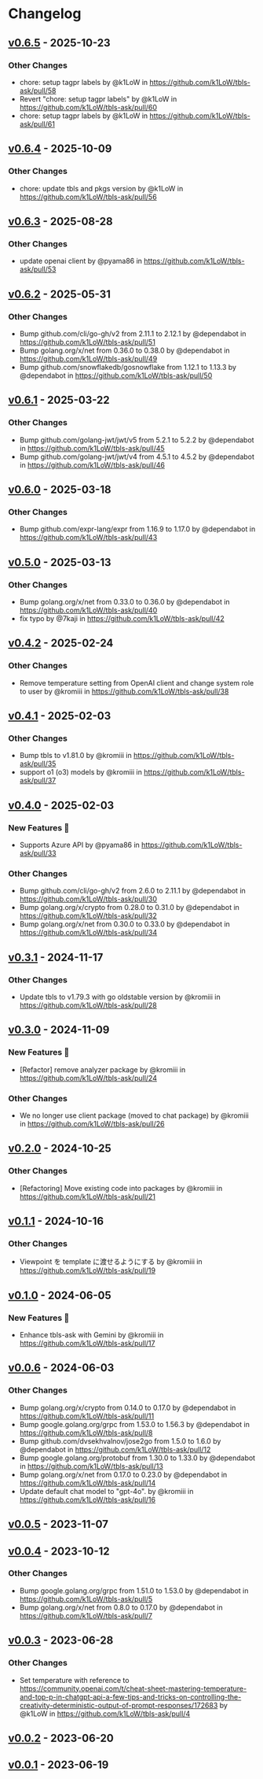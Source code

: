 # Changelog

## [v0.6.5](https://github.com/k1LoW/tbls-ask/compare/v0.6.4...v0.6.5) - 2025-10-23
### Other Changes
- chore: setup tagpr labels by @k1LoW in https://github.com/k1LoW/tbls-ask/pull/58
- Revert "chore: setup tagpr labels" by @k1LoW in https://github.com/k1LoW/tbls-ask/pull/60
- chore: setup tagpr labels by @k1LoW in https://github.com/k1LoW/tbls-ask/pull/61

## [v0.6.4](https://github.com/k1LoW/tbls-ask/compare/v0.6.3...v0.6.4) - 2025-10-09
### Other Changes
- chore: update tbls and pkgs version by @k1LoW in https://github.com/k1LoW/tbls-ask/pull/56

## [v0.6.3](https://github.com/k1LoW/tbls-ask/compare/v0.6.2...v0.6.3) - 2025-08-28
### Other Changes
- update openai client by @pyama86 in https://github.com/k1LoW/tbls-ask/pull/53

## [v0.6.2](https://github.com/k1LoW/tbls-ask/compare/v0.6.1...v0.6.2) - 2025-05-31
### Other Changes
- Bump github.com/cli/go-gh/v2 from 2.11.1 to 2.12.1 by @dependabot in https://github.com/k1LoW/tbls-ask/pull/51
- Bump golang.org/x/net from 0.36.0 to 0.38.0 by @dependabot in https://github.com/k1LoW/tbls-ask/pull/49
- Bump github.com/snowflakedb/gosnowflake from 1.12.1 to 1.13.3 by @dependabot in https://github.com/k1LoW/tbls-ask/pull/50

## [v0.6.1](https://github.com/k1LoW/tbls-ask/compare/v0.6.0...v0.6.1) - 2025-03-22
### Other Changes
- Bump github.com/golang-jwt/jwt/v5 from 5.2.1 to 5.2.2 by @dependabot in https://github.com/k1LoW/tbls-ask/pull/45
- Bump github.com/golang-jwt/jwt/v4 from 4.5.1 to 4.5.2 by @dependabot in https://github.com/k1LoW/tbls-ask/pull/46

## [v0.6.0](https://github.com/k1LoW/tbls-ask/compare/v0.5.0...v0.6.0) - 2025-03-18
### Other Changes
- Bump github.com/expr-lang/expr from 1.16.9 to 1.17.0 by @dependabot in https://github.com/k1LoW/tbls-ask/pull/43

## [v0.5.0](https://github.com/k1LoW/tbls-ask/compare/v0.4.2...v0.5.0) - 2025-03-13
### Other Changes
- Bump golang.org/x/net from 0.33.0 to 0.36.0 by @dependabot in https://github.com/k1LoW/tbls-ask/pull/40
- fix typo by @7kaji in https://github.com/k1LoW/tbls-ask/pull/42

## [v0.4.2](https://github.com/k1LoW/tbls-ask/compare/v0.4.1...v0.4.2) - 2025-02-24
### Other Changes
- Remove temperature setting from OpenAI client and change system role to user by @kromiii in https://github.com/k1LoW/tbls-ask/pull/38

## [v0.4.1](https://github.com/k1LoW/tbls-ask/compare/v0.4.0...v0.4.1) - 2025-02-03
### Other Changes
- Bump tbls to v1.81.0 by @kromiii in https://github.com/k1LoW/tbls-ask/pull/35
- support o1 (o3) models by @kromiii in https://github.com/k1LoW/tbls-ask/pull/37

## [v0.4.0](https://github.com/k1LoW/tbls-ask/compare/v0.3.1...v0.4.0) - 2025-02-03
### New Features 🎉
- Supports Azure API by @pyama86 in https://github.com/k1LoW/tbls-ask/pull/33
### Other Changes
- Bump github.com/cli/go-gh/v2 from 2.6.0 to 2.11.1 by @dependabot in https://github.com/k1LoW/tbls-ask/pull/30
- Bump golang.org/x/crypto from 0.28.0 to 0.31.0 by @dependabot in https://github.com/k1LoW/tbls-ask/pull/32
- Bump golang.org/x/net from 0.30.0 to 0.33.0 by @dependabot in https://github.com/k1LoW/tbls-ask/pull/34

## [v0.3.1](https://github.com/k1LoW/tbls-ask/compare/v0.3.0...v0.3.1) - 2024-11-17
### Other Changes
- Update tbls to v1.79.3 with go oldstable version by @kromiii in https://github.com/k1LoW/tbls-ask/pull/28

## [v0.3.0](https://github.com/k1LoW/tbls-ask/compare/v0.2.0...v0.3.0) - 2024-11-09
### New Features 🎉
- [Refactor] remove analyzer package by @kromiii in https://github.com/k1LoW/tbls-ask/pull/24
### Other Changes
- We no longer use client package (moved to chat package) by @kromiii in https://github.com/k1LoW/tbls-ask/pull/26

## [v0.2.0](https://github.com/k1LoW/tbls-ask/compare/v0.1.1...v0.2.0) - 2024-10-25
### Other Changes
- [Refactoring] Move existing code into packages by @kromiii in https://github.com/k1LoW/tbls-ask/pull/21

## [v0.1.1](https://github.com/k1LoW/tbls-ask/compare/v0.1.0...v0.1.1) - 2024-10-16
### Other Changes
- Viewpoint を template に渡せるようにする by @kromiii in https://github.com/k1LoW/tbls-ask/pull/19

## [v0.1.0](https://github.com/k1LoW/tbls-ask/compare/v0.0.6...v0.1.0) - 2024-06-05
### New Features 🎉
- Enhance tbls-ask with Gemini  by @kromiii in https://github.com/k1LoW/tbls-ask/pull/17

## [v0.0.6](https://github.com/k1LoW/tbls-ask/compare/v0.0.5...v0.0.6) - 2024-06-03
### Other Changes
- Bump golang.org/x/crypto from 0.14.0 to 0.17.0 by @dependabot in https://github.com/k1LoW/tbls-ask/pull/11
- Bump google.golang.org/grpc from 1.53.0 to 1.56.3 by @dependabot in https://github.com/k1LoW/tbls-ask/pull/8
- Bump github.com/dvsekhvalnov/jose2go from 1.5.0 to 1.6.0 by @dependabot in https://github.com/k1LoW/tbls-ask/pull/12
- Bump google.golang.org/protobuf from 1.30.0 to 1.33.0 by @dependabot in https://github.com/k1LoW/tbls-ask/pull/13
- Bump golang.org/x/net from 0.17.0 to 0.23.0 by @dependabot in https://github.com/k1LoW/tbls-ask/pull/14
- Update default chat model to "gpt-4o". by @kromiii in https://github.com/k1LoW/tbls-ask/pull/16

## [v0.0.5](https://github.com/k1LoW/tbls-ask/compare/v0.0.4...v0.0.5) - 2023-11-07

## [v0.0.4](https://github.com/k1LoW/tbls-ask/compare/v0.0.3...v0.0.4) - 2023-10-12
### Other Changes
- Bump google.golang.org/grpc from 1.51.0 to 1.53.0 by @dependabot in https://github.com/k1LoW/tbls-ask/pull/5
- Bump golang.org/x/net from 0.8.0 to 0.17.0 by @dependabot in https://github.com/k1LoW/tbls-ask/pull/7

## [v0.0.3](https://github.com/k1LoW/tbls-ask/compare/v0.0.2...v0.0.3) - 2023-06-28
### Other Changes
- Set temperature with reference to https://community.openai.com/t/cheat-sheet-mastering-temperature-and-top-p-in-chatgpt-api-a-few-tips-and-tricks-on-controlling-the-creativity-deterministic-output-of-prompt-responses/172683 by @k1LoW in https://github.com/k1LoW/tbls-ask/pull/4

## [v0.0.2](https://github.com/k1LoW/tbls-ask/compare/v0.0.1...v0.0.2) - 2023-06-20

## [v0.0.1](https://github.com/k1LoW/tbls-ask/commits/v0.0.1) - 2023-06-19
